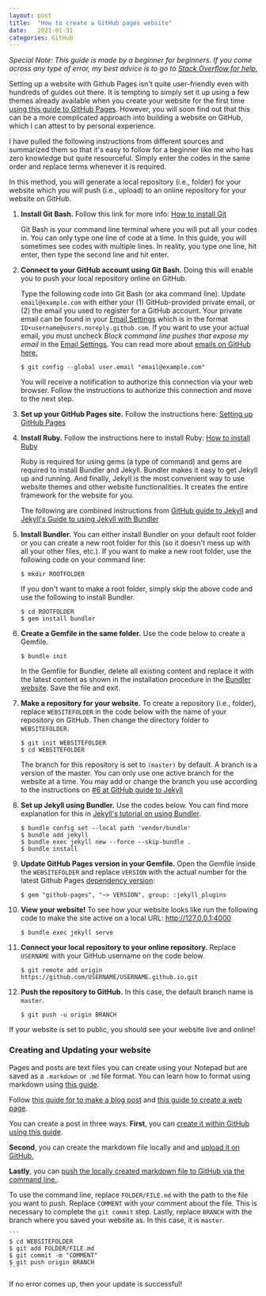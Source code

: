 ```yaml
---
layout: post
title:  "How to create a GitHub pages website"
date:   2021-01-31
categories: GitHub
---
```


*Special Note: This guide is made by a beginner for beginners. If you come across any type of error, my best advice is to go to [Stack Overflow for help.](https://stackoverflow.com/questions/tagged/github-pages)* 

Setting up a website with Github Pages isn't quite user-friendly even with hundreds of guides out there. It is tempting to simply set it up using a few themes already available when you create your website for the first time [using this guide to GitHub Pages](https://guides.github.com/features/pages/). However, you will soon find out that this can be a more complicated approach into building a website on GitHub, which I can attest to by personal experience.

I have pulled the following instructions from different sources and summarized them so that it's easy to follow for a beginner like me who has zero knowledge but quite resourceful. Simply enter the codes in the same order and replace terms whenever it is required. 

In this method, you will generate a local repository (i.e., folder) for your website which you will push (i.e., upload) to an online repository for your website on GitHub.

1. **Install Git Bash.** Follow this link for more info: [How to install Git](http://blackwell.math.yorku.ca//tmp/happygit/happy-git-with-r/_book/install-git.html)

    Git Bash is your command line terminal where you will put all your codes in. You can only type one line of code at a time. In this guide, you will sometimes see codes with multiple lines. In reality, you type one line, hit enter, then type the second line and hit enter.

2. **Connect to your GitHub account using Git Bash.** Doing this will enable you to push your local repository online on GitHub. 

    Type the following code into Git Bash (or aka command line). Update `email@example.com` with either your (1) GitHub-provided private email, or (2) the email you used to register for a GitHub account. Your private email can be found in your [Email Settings](https://github.com/settings/emails) which is in the format `ID+username@users.noreply.github.com`. If you want to use your actual email, you must uncheck *Block command line pushes that expose my email* in the [Email Settings](https://github.com/settings/emails). You can read more about [emails on GitHub here.](https://docs.github.com/en/github/setting-up-and-managing-your-github-user-account/setting-your-commit-email-address)

    ```
    $ git config --global user.email "email@example.com"
    ```

    You will receive a notification to authorize this connection via your web browser. Follow the instructions to authorize this connection and move to the next step.

3. **Set up your GitHub Pages site.** Follow the instructions here: [Setting up GitHub Pages](https://docs.github.com/en/github/working-with-github-pages/creating-a-github-pages-site)

4. **Install Ruby.** Follow the instructions here to install Ruby: [How to install Ruby](https://www.ruby-lang.org/en/documentation/installation/#rubyinstaller)

    Ruby is required for using gems (a type of command) and gems are required to install Bundler and Jekyll. Bundler makes it easy to get Jekyll up and running. And finally, Jekyll is the most convenient way to use website themes and other website functionalities. It creates the entire framework for the website for you.

    The following are combined instructions from [GitHub guide to Jekyll](https://docs.github.com/en/github/working-with-github-pages/creating-a-github-pages-site-with-jekyll) and [Jekyll's Guide to using Jekyll with Bundler](https://jekyllrb.com/tutorials/using-jekyll-with-bundler/)
 
5. **Install Bundler.** You can either install Bundler on your default root folder or you can create a new root folder for this (so it doesn't mess up with all your other files, etc.). If you want to make a new root folder, use the following code on your command line:

    ```
    $ mkdir ROOTFOLDER
    ```

    If you don't want to make a root folder, simply skip the above code and use the following to install Bundler.

    ```
    $ cd ROOTFOLDER
    $ gem install bundler
    ```

6. **Create a Gemfile in the same folder.** Use the code below to create a Gemfile.

    ```
    $ bundle init
    ```

    In the Gemfile for Bundler, delete all existing content and replace it with the latest content as shown in the installation procedure in the [Bundler website](http://bundler.io). Save the file and exit.

7. **Make a repository for your website.** To create a repository (i.e., folder), replace `WEBSITEFOLDER` in the code below with the name of your repository on GitHub. Then change the directory folder to `WEBSITEFOLDER`. 

    ```
    $ git init WEBSITEFOLDER
    $ cd WEBSITEFOLDER
    ```

   The branch for this repository is set to `(master)` by default. A branch is a version of the master. You can only use one active branch for the website at a time. You may add or change the branch you use according to the instructions on [#6 at GitHub guide to Jekyll](https://docs.github.com/en/github/working-with-github-pages/creating-a-github-pages-site-with-jekyll)

9. **Set up Jekyll using Bundler.** Use the codes below. You can find more explanation for this in [Jekyll's tutorial on using Bundler](https://jekyllrb.com/tutorials/using-jekyll-with-bundler/).

    ```
    $ bundle config set --local path 'vendor/bundle'
    $ bundle add jekyll
    $ bundle exec jekyll new --force --skip-bundle . 
    $ bundle install
    ```

10. **Update GitHub Pages version in your Gemfile.** Open the Gemfile inside the `WEBSITEFOLDER` and replace `VERSION` with the actual number for the latest Github Pages [dependency version](https://pages.github.com/versions/):

    ```
    $ gem "github-pages", "~> VERSION", group: :jekyll_plugins
    ```

11. **View your website!** To see how your website looks like run the following code to make the site active on a local URL: http://127.0.0.1:4000

    ```
    $ bundle exec jekyll serve
    ```

11. **Connect your local repository to your online repository.** Replace `USERNAME` with your GitHub username on the code below.

    ```
    $ git remote add origin https://github.com/USERNAME/USERNAME.github.io.git
    ```

12. **Push the repository to GitHub.** In this case, the default branch name is `master`.

    ```
    $ git push -u origin BRANCH
    ```

If your website is set to public, you should see your website live and online!
 

### Creating and Updating your website

Pages and posts are text files you can create using your Notepad but are saved as a `.markdown` or `.md` file format. You can learn how to format using markdown using [this guide](https://guides.github.com/features/mastering-markdown/). 

Follow [this guide for to make a blog post](https://jekyllrb.com/docs/posts/) and [this guide to create a web page](https://docs.github.com/en/github/working-with-github-pages/adding-content-to-your-github-pages-site-using-jekyll).

You can create a post in three ways: 
**First**, you can [create it within GitHub using this guide](https://docs.github.com/en/github/working-with-github-pages/adding-content-to-your-github-pages-site-using-jekyll). 

**Second**, you can create the markdown file locally and and [upload it on GitHub.](https://github.blog/2016-02-18-upload-files-to-your-repositories/)

**Lastly**, you can [push the locally created markdown file to GitHub via the command line.](https://docs.github.com/en/github/managing-files-in-a-repository/adding-a-file-to-a-repository-using-the-command-line).

To use the command line, replace `FOLDER/FILE.md` with the path to the file you want to push. Replace `COMMENT` with your comment about the file. This is necessary to complete the `git commit` step. Lastly, replace `BRANCH` with the branch where you saved your website as. In this case, it is `master`.

    ```
    $ cd WEBSITEFOLDER
    $ git add FOLDER/FILE.md
    $ git commit -m "COMMENT"
    $ git push origin BRANCH
    ```

If no error comes up, then your update is successful! 